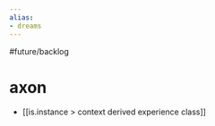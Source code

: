 ```yaml
---
alias:
- dreams
---
```

#future/backlog 

# axon
- [[is.instance > context derived experience class]]